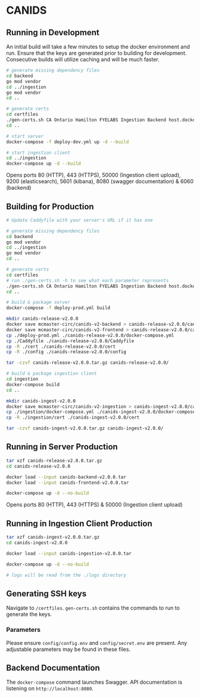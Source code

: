 # CANIDS

## Running in Development
An initial build will take a few minutes to setup the docker environment and run. Ensure that the keys are generated prior to building for development. Consecutive builds will utilize caching and will be much faster.

```sh
# generate missing dependency files
cd backend
go mod vendor
cd ../ingestion
go mod vendor
cd ..

# generate certs
cd certfiles
./gen-certs.sh CA Ontario Hamilton FYELABS Ingestion Backend host.docker.internal
cd ..

# start server
docker-compose -f deploy-dev.yml up -d --build

# start ingestion client
cd ../ingestion
docker-compose up -d --build
```

Opens ports 80 (HTTP), 443 (HTTPS), 50000 (Ingestion client upload), 9200 (elasticsearch), 5601 (kibana), 8080 (swagger documentation) & 6060 (backend)

## Building for Production
```sh
# Update Caddyfile with your server's URL if it has one

# generate missing dependency files
cd backend
go mod vendor
cd ../ingestion
go mod vendor
cd ..

# generate certs
cd certfiles
# run ./gen-certs.sh -h to see what each parameter represents
./gen-certs.sh CA Ontario Hamilton FYELABS Ingestion Backend host.docker.internal
cd ..

# build & package server
docker-compose -f deploy-prod.yml build

mkdir canids-release-v2.0.0
docker save mcmaster-circ/canids-v2-backend > canids-release-v2.0.0/canids-backend-v2.0.0.tar
docker save mcmaster-circ/canids-v2-frontend > canids-release-v2.0.0/canids-frontend-v2.0.0.tar
cp ./deploy-prod.yml ./canids-release-v2.0.0/docker-compose.yml
cp ./Caddyfile ./canids-release-v2.0.0/Caddyfile
cp -R ./cert ./canids-release-v2.0.0/cert
cp -R ./config ./canids-release-v2.0.0/config

tar -czvf canids-release-v2.0.0.tar.gz canids-release-v2.0.0/

# build & package ingestion client
cd ingestion
docker-compose build
cd ..

mkdir canids-ingest-v2.0.0
docker save mcmaster-circ/canids-v2-ingestion > canids-ingest-v2.0.0/canids-ingestion-v2.0.0.tar
cp ./ingestion/docker-compose.yml ./canids-ingest-v2.0.0/docker-compose.yml
cp -R ./ingestion/cert ./canids-ingest-v2.0.0/cert

tar -czvf canids-ingest-v2.0.0.tar.gz canids-ingest-v2.0.0/
```

## Running in Server Production
```sh
tar xzf canids-release-v2.0.0.tar.gz
cd canids-release-v2.0.0

docker load --input canids-backend-v2.0.0.tar
docker load --input canids-frontend-v2.0.0.tar

docker-compose up -d --no-build
```

Opens ports 80 (HTTP), 443 (HTTPS) & 50000 (Ingestion client upload)

## Running in Ingestion Client Production
```sh
tar xzf canids-ingest-v2.0.0.tar.gz
cd canids-ingest-v2.0.0

docker load --input canids-ingestion-v2.0.0.tar

docker-compose up -d --no-build

# logs will be read from the ./logs directory
```

## Generating SSH keys
Navigate to `/certfiles`. `gen-certs.sh` contains the commands to run to generate the keys.

### Parameters
Please ensure `config/config.env` and `config/secret.env` are present. Any
adjustable parameters may be found in these files.

## Backend Documentation
The `docker-compose` command launches Swagger. API documentation is listening on
`http://localhost:8080`.
